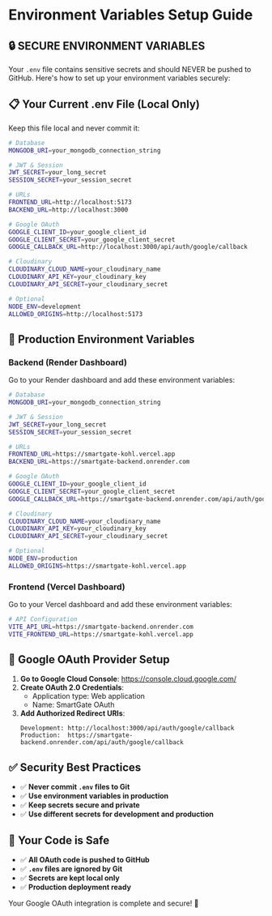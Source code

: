 # Environment Variables Setup Guide

## 🔒 **SECURE ENVIRONMENT VARIABLES**

Your `.env` file contains sensitive secrets and should NEVER be pushed to GitHub. Here's how to set up your environment variables securely:

## 📋 **Your Current .env File (Local Only)**

Keep this file local and never commit it:

```bash
# Database
MONGODB_URI=your_mongodb_connection_string

# JWT & Session
JWT_SECRET=your_long_secret
SESSION_SECRET=your_session_secret

# URLs
FRONTEND_URL=http://localhost:5173
BACKEND_URL=http://localhost:3000

# Google OAuth
GOOGLE_CLIENT_ID=your_google_client_id
GOOGLE_CLIENT_SECRET=your_google_client_secret
GOOGLE_CALLBACK_URL=http://localhost:3000/api/auth/google/callback

# Cloudinary
CLOUDINARY_CLOUD_NAME=your_cloudinary_name
CLOUDINARY_API_KEY=your_cloudinary_key
CLOUDINARY_API_SECRET=your_cloudinary_secret

# Optional
NODE_ENV=development
ALLOWED_ORIGINS=http://localhost:5173
```

## 🚀 **Production Environment Variables**

### **Backend (Render Dashboard)**

Go to your Render dashboard and add these environment variables:

```bash
# Database
MONGODB_URI=your_mongodb_connection_string

# JWT & Session
JWT_SECRET=your_long_secret
SESSION_SECRET=your_session_secret

# URLs
FRONTEND_URL=https://smartgate-kohl.vercel.app
BACKEND_URL=https://smartgate-backend.onrender.com

# Google OAuth
GOOGLE_CLIENT_ID=your_google_client_id
GOOGLE_CLIENT_SECRET=your_google_client_secret
GOOGLE_CALLBACK_URL=https://smartgate-backend.onrender.com/api/auth/google/callback

# Cloudinary
CLOUDINARY_CLOUD_NAME=your_cloudinary_name
CLOUDINARY_API_KEY=your_cloudinary_key
CLOUDINARY_API_SECRET=your_cloudinary_secret

# Optional
NODE_ENV=production
ALLOWED_ORIGINS=https://smartgate-kohl.vercel.app
```

### **Frontend (Vercel Dashboard)**

Go to your Vercel dashboard and add these environment variables:

```bash
# API Configuration
VITE_API_URL=https://smartgate-backend.onrender.com
VITE_FRONTEND_URL=https://smartgate-kohl.vercel.app
```

## 🔧 **Google OAuth Provider Setup**

1. **Go to Google Cloud Console**: https://console.cloud.google.com/
2. **Create OAuth 2.0 Credentials**:
   - Application type: Web application
   - Name: SmartGate OAuth
3. **Add Authorized Redirect URIs**:
   ```
   Development: http://localhost:3000/api/auth/google/callback
   Production:  https://smartgate-backend.onrender.com/api/auth/google/callback
   ```

## ✅ **Security Best Practices**

- ✅ **Never commit `.env` files to Git**
- ✅ **Use environment variables in production**
- ✅ **Keep secrets secure and private**
- ✅ **Use different secrets for development and production**

## 🎯 **Your Code is Safe**

- ✅ **All OAuth code is pushed to GitHub**
- ✅ **`.env` files are ignored by Git**
- ✅ **Secrets are kept local only**
- ✅ **Production deployment ready**

Your Google OAuth integration is complete and secure! 🎉
